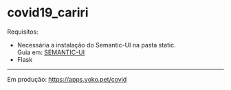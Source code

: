 # covid19_cariri

Requisitos:<BR>

* Necessária a instalação do Semantic-UI na pasta static.<BR>
 Guia em: <a href="https://semantic-ui.com/introduction/getting-started.html">SEMANTIC-UI</a>
* Flask
<hr>

Em produção: <a href="https://apps.yoko.pet/covid">https://apps.yoko.pet/covid</a>

